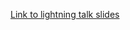 [Link to lightning talk slides](https://drive.google.com/open?id=1hEPZivADhqv1e7kxRazhFB_XODWaL6GK)
